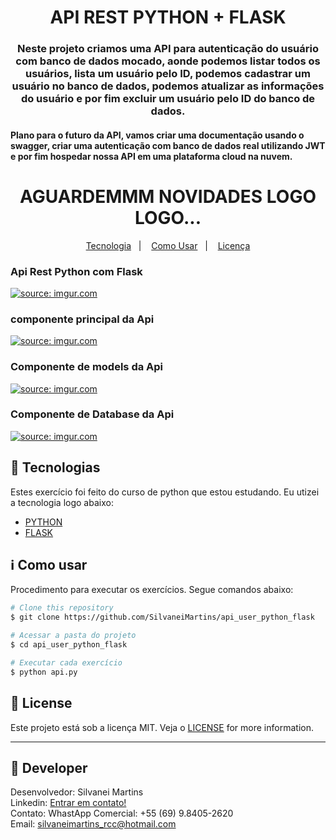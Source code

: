 <h1 align="center">
    API REST PYTHON + FLASK
</h1>

<h3 align="center">
  Neste projeto criamos uma API para autenticação do usuário com banco de dados mocado, aonde podemos listar todos os usuários, lista um usuário pelo ID, podemos cadastrar um usuário no banco de dados, podemos atualizar as informações do usuário e por fim excluir um usuário pelo ID do banco de dados.
</h3>

<h4 align="left">
  Plano para o futuro da API, vamos criar uma documentação usando o swagger, criar uma autenticação com banco de dados real utilizando JWT e por fim hospedar nossa API em uma plataforma cloud na nuvem.
</h4>

<h1 align="center">
      AGUARDEMMM NOVIDADES LOGO LOGO...
</h1>

<p align="center">
  <a href="#rocket-tecnologias">Tecnologia</a>&nbsp;&nbsp;&nbsp;|&nbsp;&nbsp;&nbsp;
  <a href="#information_source-como-usar">Como Usar</a>&nbsp;&nbsp;&nbsp;|&nbsp;&nbsp;&nbsp;
  <a href="#memo-license">Licença</a>
</p>

<h3 align="left">
  Api Rest Python com Flask
</h3>
<a href="https://imgur.com/O9LiYaS"><img src="https://i.imgur.com/O9LiYaS.png" title="source: imgur.com" /></a>

<h3 align="left">
 componente principal da Api
</h3>
<a href="https://imgur.com/XGwAgZs"><img src="https://i.imgur.com/XGwAgZs.png" title="source: imgur.com" /></a>

<h3 align="left">
  Componente de models da Api
</h3>
<a href="https://imgur.com/octaoth"><img src="https://i.imgur.com/octaoth.png" title="source: imgur.com" /></a>

<h3 align="left">
  Componente de Database da Api
</h3>
<a href="https://imgur.com/SII6p2a"><img src="https://i.imgur.com/SII6p2a.png" title="source: imgur.com" /></a>

## :rocket: Tecnologias

Estes exercício foi feito do curso de python que estou estudando. Eu utizei a tecnologia logo abaixo:

-  [PYTHON](https://www.python.org/)
-  [FLASK](https://flask.palletsprojects.com/en/2.0.x/)

## :information_source: Como usar

Procedimento para executar os exercícios. Segue comandos abaixo:

```bash
# Clone this repository
$ git clone https://github.com/SilvaneiMartins/api_user_python_flask

# Acessar a pasta do projeto
$ cd api_user_python_flask

# Executar cada exercício
$ python api.py
```

## :memo: License
Este projeto está sob a licença MIT. Veja o [LICENSE](https://github.com/SilvaneiMartins/api_user_python_flask/blob/master/LICENSE) for more information.

---

## :rocket: Developer

Desenvolvedor: Silvanei Martins<br>
Linkedin: [Entrar em contato!](https://www.linkedin.com/in/silvanei-martins-a5412436/)<br>
Contato: WhastApp Comercial: +55 (69) 9.8405-2620 <br>
Email: silvaneimartins_rcc@hotmail.com <br>
